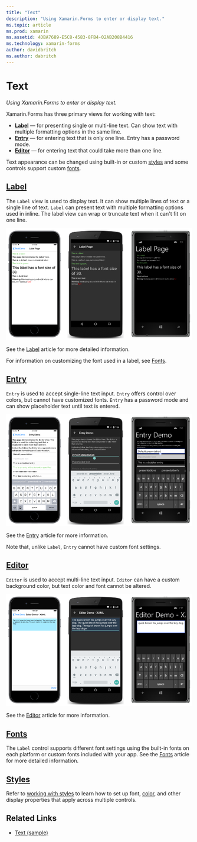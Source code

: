 ```yaml
---
title: "Text"
description: "Using Xamarin.Forms to enter or display text."
ms.topic: article
ms.prod: xamarin
ms.assetid: 4DBA7689-E5C8-4583-8FB4-02AB208B4416
ms.technology: xamarin-forms
author: davidbritch
ms.author: dabritch
---
```


# Text

_Using Xamarin.Forms to enter or display text._

Xamarin.Forms has three primary views for working with text:

- **[Label](#Label)** &mdash; for presenting single or multi-line text. Can show text with multiple formatting options in the same line.
- **[Entry](#Entry)** &mdash; for entering text that is only one line. Entry has a password mode.
- **[Editor](#Editor)** &mdash; for entering text that could take more than one line.

Text appearance can be changed using built-in or custom [styles](#Styles) and some controls support custom [fonts](#Fonts).

## [Label](label.md)

The `Label` view is used to display text. It can show multiple
lines of text or a single line of text. `Label` can present text with multiple formatting options used in inline. The label view can wrap or truncate text when it can't fit on one line.

![](images/label.png "Label Example")

See the [Label](label.md) article for more detailed information.

For information on customizing the font used in a label, see [Fonts](fonts.md).

## [Entry](entry.md)

`Entry` is used to accept single-line text input. `Entry` offers control over colors, but cannot have customized fonts. `Entry` has a password mode and can show placeholder text until text is entered.

![](images/entry.png "Entry Example")

See the [Entry](entry.md) article for more information.

Note that, unlike `Label`, `Entry` cannot have custom font settings.

## [Editor](editor.md)

`Editor` is used to accept multi-line text input. `Editor` can have a custom background color, but text color and font cannot be altered.

![](images/editor.png "Editor Example")

See the [Editor](editor.md) article for more information.

## [Fonts](fonts.md)

The `Label` control supports different font settings using
the built-in fonts on each platform or custom fonts included with your app. See the [Fonts](fonts.md) article for more detailed information.

## [Styles](styles.md)

Refer to [working with styles](~/xamarin-forms/user-interface/styles/index.md)
to learn how to set up font, [color](~/xamarin-forms/user-interface/colors.md),
and other display properties that apply across multiple controls.



## Related Links

- [Text (sample)](https://developer.xamarin.com/samples/xamarin-forms/UserInterface/Text)
